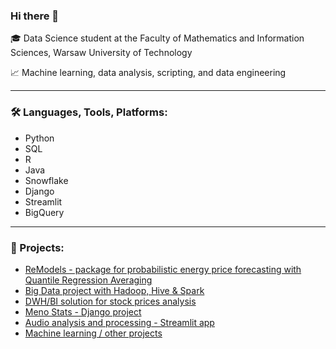 ### Hi there 👋

🎓 Data Science student at the Faculty of Mathematics and Information Sciences, Warsaw University of Technology

📈 Machine learning, data analysis, scripting, and data engineering

---

### 🛠️ Languages, Tools, Platforms:
- Python
- SQL
- R
- Java
- Snowflake
- Django
- Streamlit
- BigQuery

---

### 📁 Projects:
- [ReModels - package for probabilistic energy price forecasting with Quantile Regression Averaging](https://github.com/zakrzewow/remodels) 
- [Big Data project with Hadoop, Hive & Spark](https://github.com/zakrzewow/big-data-project)
- [DWH/BI solution for stock prices analysis](https://github.com/zakrzewow/dwh-stock-prices)
- [Meno Stats - Django project](https://github.com/zakrzewow/meno-stats)
- [Audio analysis and processing - Streamlit app](https://github.com/zakrzewow/aipd1)
- [Machine learning / other projects](https://github.com/zakrzewow/my-projects)


<!--
**zakrzewow/zakrzewow** is a ✨ _special_ ✨ repository because its `README.md` (this file) appears on your GitHub profile.

Here are some ideas to get you started:

- 🔭 I’m currently working on ...
- 🌱 I’m currently learning ...
- 👯 I’m looking to collaborate on ...
- 🤔 I’m looking for help with ...
- 💬 Ask me about ...
- 📫 How to reach me: ...
- 😄 Pronouns: ...
- ⚡ Fun fact: ...
-->
